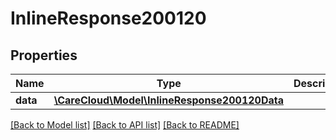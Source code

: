 # InlineResponse200120

## Properties
Name | Type | Description | Notes
------------ | ------------- | ------------- | -------------
**data** | [**\CareCloud\Model\InlineResponse200120Data**](InlineResponse200120Data.md) |  | [optional] 

[[Back to Model list]](../../README.md#documentation-for-models) [[Back to API list]](../../README.md#documentation-for-api-endpoints) [[Back to README]](../../README.md)

